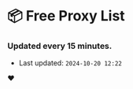 # :package: Free Proxy List
### Updated every 15 minutes.

- Last updated: `2024-10-20 12:22`

:heart:
